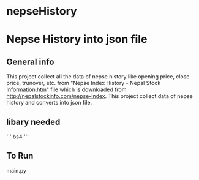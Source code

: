 # nepseHistory
 
# Nepse History into json file
 
 ## General info
 This project collect all the data of nepse history like opening price, close price, trunover, etc. from "Nepse Index History - Nepal Stock Information.htm" file which is downloaded from http://nepalstockinfo.com/nepse-index. This project collect data of nepse history and converts into json file.
 
 ## libary needed 
 '''
 bs4
 '''
 
 ## To Run 
 main.py
